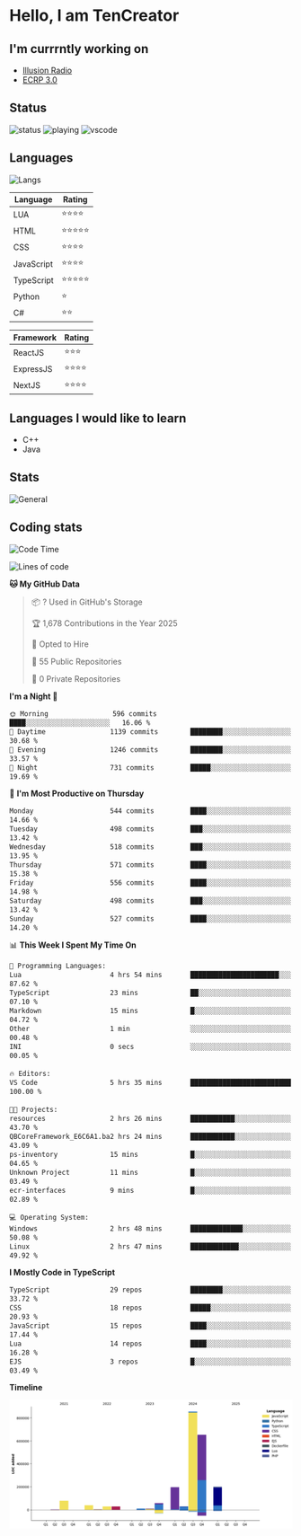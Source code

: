 # Hello, I am TenCreator

## I'm currrntly working on
- [Illusion Radio](https://illusionradio.co.uk/)
- [ECRP 3.0](http://github.com/Emerald-Coast-Roleplay/)

## Status
![status](https://api.statusbadges.me/badge/status/518334475038359555?simple=true&style=for-the-badge)
![playing](https://api.statusbadges.me/badge/playing/518334475038359555?style=for-the-badge)
![vscode](https://api.statusbadges.me/badge/vscode/518334475038359555?style=for-the-badge)

## Languages
![Langs](https://github-readme-stats.vercel.app/api/top-langs/?username=tencreator&layout=compact&theme=radical)


|Language|Rating|
|--------|------|
|LUA|⭐️⭐️⭐️⭐️|
|HTML|⭐️⭐️⭐️⭐️⭐️|
|CSS|⭐️⭐️⭐️⭐️|
|JavaScript|⭐️⭐️⭐️⭐️|
|TypeScript|⭐️⭐️⭐️⭐️⭐️|
|Python|⭐️|
|C#|⭐️⭐️ |

|Framework|Rating|
|--------|------|
|ReactJS|⭐️⭐️⭐|
|ExpressJS|⭐️⭐️⭐️⭐️|
|NextJS|⭐️⭐️⭐⭐️|

## Languages I would like to learn
- C++
- Java

## Stats
![General](https://github-readme-stats.vercel.app/api?username=tencreator&show_icons=true&theme=radical)

## Coding stats

<!--START_SECTION:waka-->
![Code Time](http://img.shields.io/badge/Code%20Time-509%20hrs%2039%20mins-blue)

![Lines of code](https://img.shields.io/badge/From%20Hello%20World%20I%27ve%20Written-2.2%20million%20lines%20of%20code-blue)

**🐱 My GitHub Data** 

> 📦 ? Used in GitHub's Storage 
 > 
> 🏆 1,678 Contributions in the Year 2025
 > 
> 💼 Opted to Hire
 > 
> 📜 55 Public Repositories 
 > 
> 🔑 0 Private Repositories 
 > 
**I'm a Night 🦉** 

```text
🌞 Morning                596 commits         ████░░░░░░░░░░░░░░░░░░░░░   16.06 % 
🌆 Daytime                1139 commits        ████████░░░░░░░░░░░░░░░░░   30.68 % 
🌃 Evening                1246 commits        ████████░░░░░░░░░░░░░░░░░   33.57 % 
🌙 Night                  731 commits         █████░░░░░░░░░░░░░░░░░░░░   19.69 % 
```
📅 **I'm Most Productive on Thursday** 

```text
Monday                   544 commits         ████░░░░░░░░░░░░░░░░░░░░░   14.66 % 
Tuesday                  498 commits         ███░░░░░░░░░░░░░░░░░░░░░░   13.42 % 
Wednesday                518 commits         ███░░░░░░░░░░░░░░░░░░░░░░   13.95 % 
Thursday                 571 commits         ████░░░░░░░░░░░░░░░░░░░░░   15.38 % 
Friday                   556 commits         ████░░░░░░░░░░░░░░░░░░░░░   14.98 % 
Saturday                 498 commits         ███░░░░░░░░░░░░░░░░░░░░░░   13.42 % 
Sunday                   527 commits         ████░░░░░░░░░░░░░░░░░░░░░   14.20 % 
```


📊 **This Week I Spent My Time On** 

```text
💬 Programming Languages: 
Lua                      4 hrs 54 mins       ██████████████████████░░░   87.62 % 
TypeScript               23 mins             ██░░░░░░░░░░░░░░░░░░░░░░░   07.10 % 
Markdown                 15 mins             █░░░░░░░░░░░░░░░░░░░░░░░░   04.72 % 
Other                    1 min               ░░░░░░░░░░░░░░░░░░░░░░░░░   00.48 % 
INI                      0 secs              ░░░░░░░░░░░░░░░░░░░░░░░░░   00.05 % 

🔥 Editors: 
VS Code                  5 hrs 35 mins       █████████████████████████   100.00 % 

🐱‍💻 Projects: 
resources                2 hrs 26 mins       ███████████░░░░░░░░░░░░░░   43.70 % 
QBCoreFramework_E6C6A1.ba2 hrs 24 mins       ███████████░░░░░░░░░░░░░░   43.09 % 
ps-inventory             15 mins             █░░░░░░░░░░░░░░░░░░░░░░░░   04.65 % 
Unknown Project          11 mins             █░░░░░░░░░░░░░░░░░░░░░░░░   03.49 % 
ecr-interfaces           9 mins              █░░░░░░░░░░░░░░░░░░░░░░░░   02.89 % 

💻 Operating System: 
Windows                  2 hrs 48 mins       █████████████░░░░░░░░░░░░   50.08 % 
Linux                    2 hrs 47 mins       ████████████░░░░░░░░░░░░░   49.92 % 
```

**I Mostly Code in TypeScript** 

```text
TypeScript               29 repos            ████████░░░░░░░░░░░░░░░░░   33.72 % 
CSS                      18 repos            █████░░░░░░░░░░░░░░░░░░░░   20.93 % 
JavaScript               15 repos            ████░░░░░░░░░░░░░░░░░░░░░   17.44 % 
Lua                      14 repos            ████░░░░░░░░░░░░░░░░░░░░░   16.28 % 
EJS                      3 repos             █░░░░░░░░░░░░░░░░░░░░░░░░   03.49 % 
```



**Timeline**

![Lines of Code chart](https://raw.githubusercontent.com/tencreator/tencreator/main/assets/bar_graph.png)


<!--END_SECTION:waka-->
